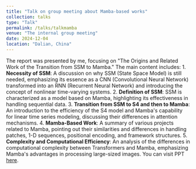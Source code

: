 ```yaml
---
title: "Talk on group meeting about Mamba-based works"
collection: talks
type: "Talk"
permalink: /talks/talkmamba
venue: "The internal group meeting"
date: 2024-12-04
location: "Dalian, China"
---
```

The report was presented by me, focusing on "The Origins and Related Work of the Transition from SSM to Mamba." The main content includes: 1. **Necessity of SSM**: A discussion on why SSM (State Space Model) is still needed, emphasizing its essence as a CNN (Convolutional Neural Network) transformed into an RNN (Recurrent Neural Network) and introducing the concept of nonlinear time-varying systems. 2. **Definition of SSM**: SSM is characterized as a model based on Mamba, highlighting its effectiveness in handling sequential data. 3. **Transition from SSM to S4 and then to Mamba**: An introduction to the efficiency of the S4 model and Mamba's capability for linear time series modeling, discussing their differences in attention mechanisms. 4. **Mamba-Based Work**: A summary of various projects related to Mamba, pointing out their similarities and differences in handling patches, 1-D sequences, positional encoding, and framework structures. 5. **Complexity and Computational Efficiency**: An analysis of the differences in computational complexity between Transformers and Mamba, emphasizing Mamba's advantages in processing large-sized images. You can visit PPT [here](https://cyfedu-dlut.github.io/PersonalWeb/PPT/mamba.pdf).





